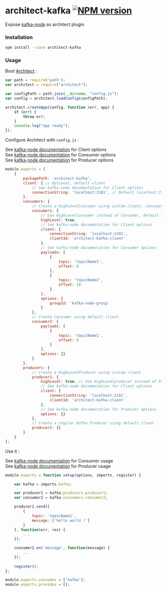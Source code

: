 # architect-kafka [![NPM version](https://img.shields.io/npm/v/architect-kafka.svg)](https://www.npmjs.com/package/architect-kafka)

Expose [kafka-node](https://github.com/SOHU-Co/kafka-node) as architect plugin

### Installation

```sh
npm install --save architect-kafka
```

### Usage

Boot [Architect](https://github.com/c9/architect) :

```js
var path = require('path');
var architect = require("architect");

var configPath = path.join(__dirname, "config.js");
var config = architect.loadConfig(configPath);

architect.createApp(config, function (err, app) {
    if (err) {
        throw err;
    }
    console.log("app ready");
});
```

Configure Architect with `config.js` :

See [kafka-node documentation](https://github.com/SOHU-Co/kafka-node#client) for Client options  
See [kafka-node documentation](https://github.com/SOHU-Co/kafka-node#consumer) for Consumer options  
See [kafka-node documentation](https://github.com/SOHU-Co/kafka-node#producer) for Producer options  

```js
module.exports = [
	{
		packagePath: 'architect-kafka',
		client: { // Optional, default client
			// See kafka-node documentation for Client options
			connectionString: 'localhost:2181', // Default localhost:2181
		},
		consumers: {
			// Create a HighLevelConsumer using custom client, consuming from topics topicName1 and topicName2
			consumer1: {
				// Use HighLevelConsumer instead of Consumer, default false
				highLevel: true, 
				// See kafka-node documentation for Client options
			    client: {
			        connectionString: 'localhost:2181',
			        clientId: 'architect-kafka-client'
			    },
				// See kafka-node documentation for Consumer options
			    payloads: [
			        {
			            topic: 'topicName1',
			            offset: 0
			        },
			        {
			            topic: 'topicName2',
			            offset: 10
			        }
			    ],
			    options: {
			        groupId: 'kafka-node-group'
			    }
		    },
			// Create Consumer using default client
		    consumer2: {
		        payloads: [
		            {
		                topic: 'topicName1',
		                offset: 0
		            }
		        ],
		        options: {}
		    }
		},
		producers: {
			// Create a HighLevelProducer using custom client
		    producer1: {
		        highLevel: true, // Use HighLevelproducer instead of Producer, default false
				// See kafka-node documentation for Client options
		        client: {
		            connectionString: 'localhost:2181',
		            clientId: 'architect-kafka-client'
		        },
				// See kafka-node documentation for Producer options
		        options: {}
		    },
			// Create a regular Kafka Producer using default client
		    producer2: {}
		}
	}
];
```

Use it :

See [kafka-node documentation](https://github.com/SOHU-Co/kafka-node#consumer) for Consumer usage  
See [kafka-node documentation](https://github.com/SOHU-Co/kafka-node#producer) for Producer usage  

```js
module.exports = function setup(options, imports, register) {

    var kafka = imports.kafka;

	var producer1 = kafka.producers.producer1;
	var consumer2 = kafka.consumers.consumer2;

	producer1.send([
		{
			topic: 'topicName1',
			message: ['hello world !']
		}
	], function(err, res) {
		...	
	});

	consumer2.on('message', function(message) {
		...
	});
   
    register();
};

module.exports.consumes = ['kafka'];
module.exports.provides = [];
```
